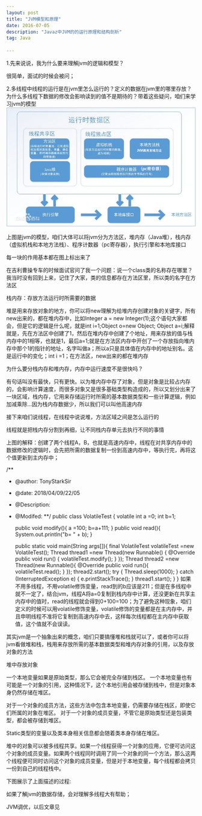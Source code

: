 ```yaml
---
layout: post
title: "JVM模型和原理"
date: 2016-07-05 
description: "Javaz中JVM的的运行原理和结构剖析"
tag: Java

---     
```

1.先来说说，我为什么要来理解jvm的逻辑和模型？

很简单，面试的时候会被问；

2.多线程中线程的运行是在jvm里怎么运行的？定义的数据在jvm里的哪里存放？为什么多线程下数据的修改会影响读到的值不是期待的？带着这些疑问，咱们来学习jvm的模型
![](/images/posts/markdown/bf096b63f6246b6042db690ee7f81a4c500fa2f7.jpg.png)

上图是jvm的模型，咱们大体可以将jvm分为方法区，堆内存（Java堆），栈内存（虚拟机栈和本地方法栈）、程序计数器（pc寄存器），执行引擎和本地库接口

每一块的作用基本都在图上标出来了

在吉利曹操专车的时候面试官问了我一个问题：说一个class类的名称存在哪里？我当时没有回到上来，记住了大家，类的信息都存在方法区里，所以类的名字在方法区

栈内存：存放方法运行时所需要的数据

堆是用来存放对象的地方，你可以将new理解为给堆内存创建对象的关键字，所有new出来的，都在堆内存中，比如Integer a = new Integer(1);这个语句大家都会，但是它的逻辑是什么呢，就是int i=1;Object o=new Object; Object a=i;解释就是，先在方法区中创建了1，然后在堆内存中创建了个地址，用来存放的值与栈内存中的1相等，也就是1，最后a=1;就是在方法区内存中开创了一个存放指向堆内存中那个1的指针的地址，名字叫做a；所以a只是具体值在内存中的地址别名。这是运行中的变化；int i =1；在方法区，new出来的都在堆内存

为什么要分栈内存和堆内存，内存中运行速度不是很快吗？

有句话叫没有最快，只有更快。以为堆内存中存了对象，但是对象是比较占内存的，会影响计算速度，而很多对象又是很多基础类型构造成的，所以又划分出来了一块区域，栈内存，它用来存储运行时所需的基本数据类型和一些计算逻辑，例如加减乘除…因为栈内存数据少，所以我们可以叫他高速内存

接下来咱们说线程，在线程中说说堆，方法区域之间是怎么运行的



线程就是把栈内存分割到再细，让不同栈内存单元去执行不同的事情

上图的解释：创建了两个线程A，B，也就是高速内存中，线程在对共享内存中的数据修改的逻辑时，会先把所需的数据复制一份到高速内存中，等执行完，再将这个值更新到主内存中；

/**
 * @author: TonyStarkSir
 * @date: 2018/04/09/22/05
 * @Description:
 * @Modifed:
 **/
public class VolatileTest {
    volatile int a =0;
    int b=1;

    public void  modify(){
        a =100;
        b=a+111;
    }
    public void read(){
        System.out.println("b= " + b);
    }

    public static void main(String args[]){
        final VolatileTest volatileTest =new VolatileTest();
        Thread thread1 =new Thread(new Runnable() {
            @Override
            public void run() {
                volatileTest.modify();
            }
        });
        Thread thread2 =new Thread(new Runnable(){
            @Override
            public void run(){
                volatileTest.read();
            }
        });
        thread2.start();
        try {
            Thread.sleep(1000);
        } catch (InterruptedException e) {
            e.printStackTrace();
        }
        thread1.start();
    }
}
如果不用多线程，不用volatile修饰变量，read到的b应该是211；但是在多线程中就不一定了，结合jvm，线程A将a=0复制到栈内存中计算，还没更新在共享主内存中的值时，read的线程就会得到0+100=100；为了避免这种现象，咱们定义的时候可以用volatile修饰变量，volatile修饰的变量都是在主内存中，并且申明线程不准将它复制到高速内存中去，这样每次线程都在主内存中获取值，这个值就不会误读。

其实jvm是一个抽象出来的概念，咱们只要搞懂堆和栈就可以了，或者你可以将jvm看做堆和栈，栈用来存放所需的基本数据类型和堆内存对象的引用，以及存放对象的方法

堆中存放对象



一个本地变量如果是原始类型，那么它会被完全存储到栈区。 
一个本地变量也有可能是一个对象的引用，这种情况下，这个本地引用会被存储到栈中，但是对象本身仍然存储在堆区。

对于一个对象的成员方法，这些方法中包含本地变量，仍需要存储在栈区，即使它们所属的对象在堆区。 
对于一个对象的成员变量，不管它是原始类型还是包装类型，都会被存储到堆区。

Static类型的变量以及类本身相关信息都会随着类本身存储在堆区。

堆中的对象可以被多线程共享。如果一个线程获得一个对象的应用，它便可访问这个对象的成员变量。如果两个线程同时调用了同一个对象的同一个方法，那么这两个线程便可同时访问这个对象的成员变量，但是对于本地变量，每个线程都会拷贝一份到自己的线程栈中。

下图展示了上面描述的过程: 



如果了解jvm的数据存储，会对理解多线程大有帮助；

JVM调优，以后文章见

